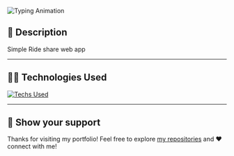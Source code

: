 ![Typing Animation](https://readme-typing-svg.herokuapp.com/?color=AF69EF&size=35&center=true&vCenter=true&width=1000&lines=Ride+Share+-+v1.0&font=JetBrains+Mono)


## 📑 Description
Simple Ride share web app

---

## 🧑‍💻 Technologies Used
[![Techs Used](https://skillicons.dev/icons?i=git,github,pycharm,md,html,css,py,bootstrap,mysql)](https://skillicons.dev)

---

## 🤝 Show your support

Thanks for visiting my portfolio! Feel free to explore [my repositories](https://github.com/ramprasathmk?tab=repositories) and ❤️ connect with me!

[//]: # ([![Buy Me A Coffee]&#40;https://img.shields.io/badge/Buy%20Me%20a%20Coffee-ffdd00?&logo=buy-me-a-coffee&logoColor=black&#41;]&#40;&#41;)
